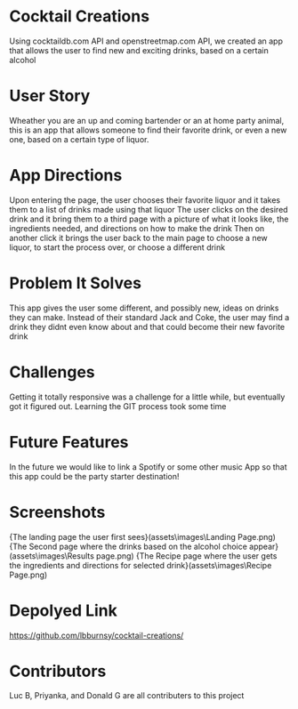 # Cocktail Creations

Using cocktaildb.com API and openstreetmap.com API, we created an app that allows the user to find new and exciting drinks, based on a certain alcohol

# User Story
Wheather you are an up and coming bartender or an at home party animal, this is an app that allows someone to find their favorite drink, or even a new one, based on a certain type of liquor.

# App Directions
Upon entering the page, the user chooses their favorite liquor and it takes them to a list of drinks made using that liquor
The user clicks on the desired drink and it bring them to a third page with a picture of what it looks like, the ingredients needed, and directions on how to make the drink
Then on another click it brings the user back to the main page to choose a new liquor, to start the process over, or choose a different drink

# Problem It Solves
This app gives the user some different, and possibly new, ideas on drinks they can make. Instead of their standard Jack and Coke, the user may find a drink they didnt even know about and that could become their new favorite drink

# Challenges
Getting it totally responsive was a challenge for a little while, but eventually got it figured out.
Learning the GIT process took some time 

# Future Features
In the future we would like to link a Spotify or some other music App so that this app could be the party starter destination!

# Screenshots
{The landing page the user first sees}(assets\images\Landing Page.png)
{The Second page where the drinks based on the alcohol choice appear}(assets\images\Results page.png)
{The Recipe page where the user gets the ingredients and directions for selected drink}(assets\images\Recipe Page.png)


# Depolyed Link
https://github.com/lbburnsy/cocktail-creations/

# Contributors
Luc B, Priyanka, and Donald G are all contributers to this project